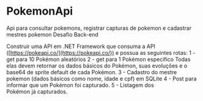 # PokemonApi
Api para consultar pokemons, registrar capturas de pokemon e cadastrar mestres pokemon
Desafio Back-end

Construir uma API em .NET Framework que consuma a API ([https://pokeapi.co/](https://pokeapi.co/)) e possua as seguintes rotas:
1 - get para 10 Pokémon aleatórios
2 - get para 1 Pokémon específico
Todas elas devem retornar os dados básicos do Pokémon, suas evoluções e o base64 de sprite default de cada Pokémon.
3 - Cadastro do mestre pokemon (dados básicos como nome, idade e cpf) em SQLite
4 - Post para informar que um Pokémon foi capturado.
5 - Listagem dos Pokémon já capturados.
